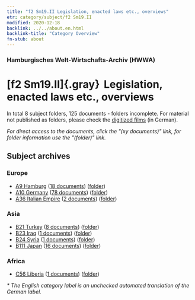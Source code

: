 ```yaml
---
title: "f2 Sm19.II Legislation, enacted laws etc., overviews"
etr: category/subject/f2 Sm19.II
modified: 2020-12-18
backlink: ../../about.en.html
backlink-title: "Category Overview"
fn-stub: about
---
```


### Hamburgisches Welt-Wirtschafts-Archiv (HWWA)
# [f2 Sm19.II]{.gray}&#8201; Legislation, enacted laws etc., overviews&#160; 





In total 8 subject folders, 125 documents - folders incomplete.
For material not published as folders, please check the [digitized films](/film/h1_sh) (in German).

_For direct access to the documents, click the "(xy documents)" link, for folder information use the "(folder)" link._

## Subject archives



### Europe

- [A9 Hamburg](../../../geo/about.en.html#A9) (<a href="https://dfg-viewer.de/show/?tx_dlf[id]=https://pm20.zbw.eu/mets/sh/1409xx/140905/1443xx/144304/public.mets.en.xml" target="_blank">18 documents</a>) ([folder](http://purl.org/pressemappe20/folder/sh/140905,144304))
- [A10 Germany](../../../geo/about.en.html#A10) (<a href="https://dfg-viewer.de/show/?tx_dlf[id]=https://pm20.zbw.eu/mets/sh/1261xx/126128/1443xx/144304/public.mets.en.xml" target="_blank">78 documents</a>) ([folder](http://purl.org/pressemappe20/folder/sh/126128,144304))
- [A36 Italian Empire](../../../geo/about.en.html#A36) (<a href="https://dfg-viewer.de/show/?tx_dlf[id]=https://pm20.zbw.eu/mets/sh/1410xx/141012/1443xx/144304/public.mets.en.xml" target="_blank">2 documents</a>) ([folder](http://purl.org/pressemappe20/folder/sh/141012,144304))

### Asia

- [B21 Turkey](../../../geo/about.en.html#B21) (<a href="https://dfg-viewer.de/show/?tx_dlf[id]=https://pm20.zbw.eu/mets/sh/1411xx/141111/1443xx/144304/public.mets.en.xml" target="_blank">8 documents</a>) ([folder](http://purl.org/pressemappe20/folder/sh/141111,144304))
- [B23 Iraq](../../../geo/about.en.html#B23) (<a href="https://dfg-viewer.de/show/?tx_dlf[id]=https://pm20.zbw.eu/mets/sh/1411xx/141113/1443xx/144304/public.mets.en.xml" target="_blank">1 documents</a>) ([folder](http://purl.org/pressemappe20/folder/sh/141113,144304))
- [B24 Syria](../../../geo/about.en.html#B24) (<a href="https://dfg-viewer.de/show/?tx_dlf[id]=https://pm20.zbw.eu/mets/sh/1411xx/141114/1443xx/144304/public.mets.en.xml" target="_blank">1 documents</a>) ([folder](http://purl.org/pressemappe20/folder/sh/141114,144304))
- [B111 Japan](../../../geo/about.en.html#B111) (<a href="https://dfg-viewer.de/show/?tx_dlf[id]=https://pm20.zbw.eu/mets/sh/1412xx/141272/1443xx/144304/public.mets.en.xml" target="_blank">16 documents</a>) ([folder](http://purl.org/pressemappe20/folder/sh/141272,144304))

### Africa

- [C56 Liberia](../../../geo/about.en.html#C56) (<a href="https://dfg-viewer.de/show/?tx_dlf[id]=https://pm20.zbw.eu/mets/sh/1414xx/141405/1443xx/144304/public.mets.en.xml" target="_blank">1 documents</a>) ([folder](http://purl.org/pressemappe20/folder/sh/141405,144304))


_* The English category label is an unchecked automated translation of the German label._

